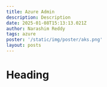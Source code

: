 ```yaml
---
title: Azure Admin
description: Description
date: 2025-01-08T15:13:13.021Z
author: Narashim Reddy
tags: azure
poster: '/static/img/poster/aks.png'
layout: posts
---
```


# Heading